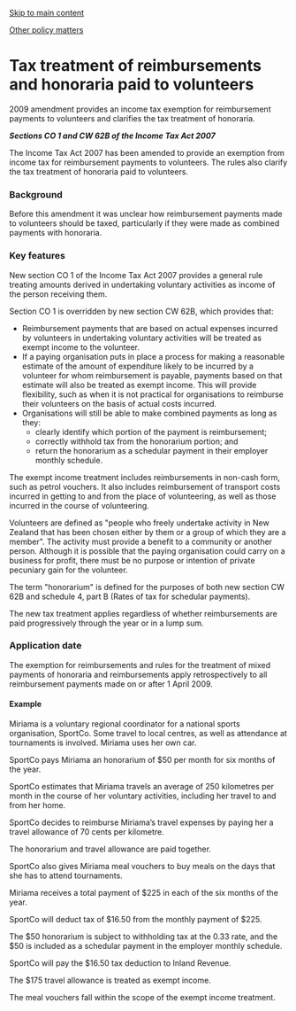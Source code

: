 [Skip to main content](#main-content-tt)

[Other policy matters](/new-legislation/act-articles/2009-34/other-policy-matters "Other policy matters")

Tax treatment of reimbursements and honoraria paid to volunteers
================================================================

2009 amendment provides an income tax exemption for reimbursement payments to volunteers and clarifies the tax treatment of honoraria.

_**Sections CO 1 and CW 62B of the Income Tax Act 2007**_

The Income Tax Act 2007 has been amended to provide an exemption from income tax for reimbursement payments to volunteers. The rules also clarify the tax treatment of honoraria paid to volunteers.

### Background

Before this amendment it was unclear how reimbursement payments made to volunteers should be taxed, particularly if they were made as combined payments with honoraria.

### Key features

New section CO 1 of the Income Tax Act 2007 provides a general rule treating amounts derived in undertaking voluntary activities as income of the person receiving them.

Section CO 1 is overridden by new section CW 62B, which provides that:

*   Reimbursement payments that are based on actual expenses incurred by volunteers in undertaking voluntary activities will be treated as exempt income to the volunteer.
*   If a paying organisation puts in place a process for making a reasonable estimate of the amount of expenditure likely to be incurred by a volunteer for whom reimbursement is payable, payments based on that estimate will also be treated as exempt income. This will provide flexibility, such as when it is not practical for organisations to reimburse their volunteers on the basis of actual costs incurred.
*   Organisations will still be able to make combined payments as long as they:
    *   clearly identify which portion of the payment is reimbursement;
    *   correctly withhold tax from the honorarium portion; and
    *   return the honorarium as a schedular payment in their employer monthly schedule.

The exempt income treatment includes reimbursements in non-cash form, such as petrol vouchers. It also includes reimbursement of transport costs incurred in getting to and from the place of volunteering, as well as those incurred in the course of volunteering.

Volunteers are defined as "people who freely undertake activity in New Zealand that has been chosen either by them or a group of which they are a member". The activity must provide a benefit to a community or another person. Although it is possible that the paying organisation could carry on a business for profit, there must be no purpose or intention of private pecuniary gain for the volunteer.

The term "honorarium" is defined for the purposes of both new section CW 62B and schedule 4, part B (Rates of tax for schedular payments).

The new tax treatment applies regardless of whether reimbursements are paid progressively through the year or in a lump sum.

### Application date

The exemption for reimbursements and rules for the treatment of mixed payments of honoraria and reimbursements apply retrospectively to all reimbursement payments made on or after 1 April 2009.

#### Example

Miriama is a voluntary regional coordinator for a national sports organisation, SportCo. Some travel to local centres, as well as attendance at tournaments is involved. Miriama uses her own car.

SportCo pays Miriama an honorarium of $50 per month for six months of the year.

SportCo estimates that Miriama travels an average of 250 kilometres per month in the course of her voluntary activities, including her travel to and from her home.

SportCo decides to reimburse Miriama’s travel expenses by paying her a travel allowance of 70 cents per kilometre.

The honorarium and travel allowance are paid together.

SportCo also gives Miriama meal vouchers to buy meals on the days that she has to attend tournaments.

Miriama receives a total payment of $225 in each of the six months of the year.

SportCo will deduct tax of $16.50 from the monthly payment of $225.

The $50 honorarium is subject to withholding tax at the 0.33 rate, and the $50 is included as a schedular payment in the employer monthly schedule.

SportCo will pay the $16.50 tax deduction to Inland Revenue.

The $175 travel allowance is treated as exempt income.

The meal vouchers fall within the scope of the exempt income treatment.